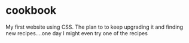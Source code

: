 # cookbook
My first website using CSS. The plan to to keep upgrading it and finding new recipes....one day I might even try one of the recipes
